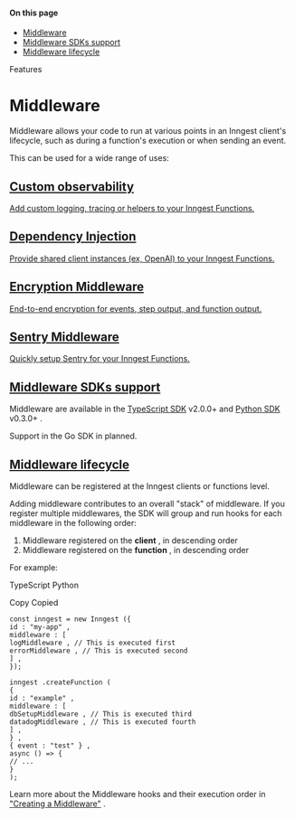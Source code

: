 #### On this page

- [Middleware](\docs\features\middleware#middleware)
- [Middleware SDKs support](\docs\features\middleware#middleware-sdks-support)
- [Middleware lifecycle](\docs\features\middleware#middleware-lifecycle)

Features

# Middleware

Middleware allows your code to run at various points in an Inngest client's lifecycle, such as during a function's execution or when sending an event.

This can be used for a wide range of uses:

## [Custom observability](\docs\features\middleware\create)

[Add custom logging, tracing or helpers to your Inngest Functions.](\docs\features\middleware\create)

## [Dependency Injection](\docs\features\middleware\dependency-injection)

[Provide shared client instances (ex, OpenAI) to your Inngest Functions.](\docs\features\middleware\dependency-injection)

## [Encryption Middleware](\docs\features\middleware\encryption-middleware)

[End-to-end encryption for events, step output, and function output.](\docs\features\middleware\encryption-middleware)

## [Sentry Middleware](\docs\features\middleware\sentry-middleware)

[Quickly setup Sentry for your Inngest Functions.](\docs\features\middleware\sentry-middleware)

## [Middleware SDKs support](\docs\features\middleware#middleware-sdks-support)

Middleware are available in the [TypeScript SDK](\docs\reference\middleware\typescript) v2.0.0+ and [Python SDK](\docs\reference\python\middleware\lifecycle) v0.3.0+ .

Support in the Go SDK in planned.

## [Middleware lifecycle](\docs\features\middleware#middleware-lifecycle)

Middleware can be registered at the Inngest clients or functions level.

Adding middleware contributes to an overall "stack" of middleware. If you register multiple middlewares, the SDK will group and run hooks for each middleware in the following order:

1. Middleware registered on the **client** , in descending order
2. Middleware registered on the **function** , in descending order

For example:

TypeScript Python

Copy Copied

```
const inngest = new Inngest ({
id : "my-app" ,
middleware : [
logMiddleware , // This is executed first
errorMiddleware , // This is executed second
] ,
});

inngest .createFunction (
{
id : "example" ,
middleware : [
dbSetupMiddleware , // This is executed third
datadogMiddleware , // This is executed fourth
] ,
} ,
{ event : "test" } ,
async () => {
// ...
}
);
```

Learn more about the Middleware hooks and their execution order in ["Creating a Middleware"](\docs\features\middleware\create) .